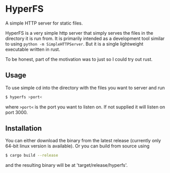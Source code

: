 # HyperFS
A simple HTTP server for static files.

HyperFS is a very simple http server that simply serves the files in the directory
it is run from. It is primarily intended as a development tool similar to using
`python -m SimpleHTTPServer`. But it is a single lightweight executable written in rust.

To be honest, part of the motivation was to just so I could try out rust.

## Usage

To use simple cd into the directory with the files you want to server and run

```bash
$ hyperfs >port<
```

where `>port<` is the port you want to listen on. If not supplied it will listen on port
3000.

## Installation

You can either download the binary from the latest release (currently only 64-bit linux version
is available). Or you can build from source using

```bash
$ cargo build --release
```
and the resulting binary will be at 'target/release/hyperfs'.
